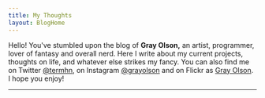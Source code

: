 ```yaml
---
title: My Thoughts
layout: BlogHome
---
```


Hello! You've stumbled upon the blog of **Gray Olson,** an artist, programmer, lover of fantasy and overall nerd.
Here I write about my current projects, thoughts on life, and whatever else strikes my fancy. You can also 
find me on Twitter [@termhn](http://twitter.com/termhn/), on Instagram [@grayolson](http://instagram.com/grayolson/)
and on Flickr as [Gray Olson](http://flickr.com/grayolson/). I hope you enjoy!

---